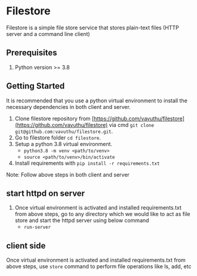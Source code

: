 # Filestore

Filestore is a simple file store service that stores plain-text files (HTTP server and a command line client)

## Prerequisites

1. Python version >= 3.8

## Getting Started

It is recommended that you use a python virtual environment to install the
necessary dependencies in both client and server.

1. Clone filestore repository from
    [https://github.com/vavuthu/filestore](https://github.com/vavuthu/filestore)
    via cmd `git clone git@github.com:vavuthu/filestore.git`.
2. Go to filestore folder `cd filestore`.
3. Setup a python 3.8 virtual environment.
    * `python3.8 -m venv <path/to/venv>`
    * `source <path/to/venv>/bin/activate`
4. Install requirements with `pip install -r requirements.txt`

Note: Follow above steps in both client and server

## start httpd on server

1. Once virtual environment is activated and installed requirements.txt from above steps,
go to any directory which we would like to act as file store and start the httpd server
using below command
     * `run-server`

## client side

Once virtual environment is activated and installed requirements.txt from above steps,
use `store` command to perform file operations like ls, add, etc

